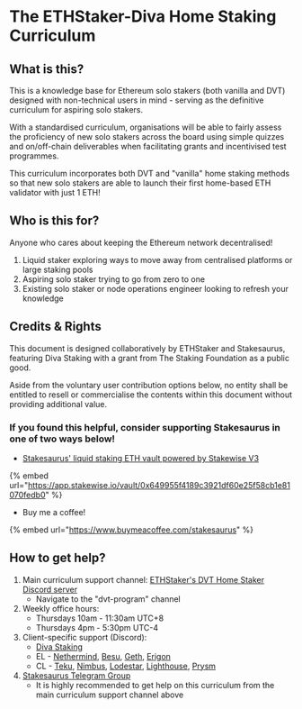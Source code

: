 # The ETHStaker-Diva Home Staking Curriculum

## What is this?

This is a knowledge base for Ethereum solo stakers (both vanilla and DVT) designed with non-technical users in mind - serving as the definitive curriculum for aspiring solo stakers.

With a standardised curriculum, organisations will be able to fairly assess the proficiency of new solo stakers across the board using simple quizzes and on/off-chain deliverables when facilitating grants and incentivised test programmes.

This curriculum incorporates both DVT and "vanilla" home staking methods so that new solo stakers are able to launch their first home-based ETH validator with just 1 ETH!

## Who is this for?

Anyone who cares about keeping the Ethereum network decentralised!

1. Liquid staker exploring ways to move away from centralised platforms or large staking pools
2. Aspiring solo staker trying to go from zero to one
3. Existing solo staker or node operations engineer looking to refresh your knowledge

## Credits & Rights

This document is designed collaboratively by ETHStaker and Stakesaurus, featuring Diva Staking with a grant from The Staking Foundation as a public good.

Aside from the voluntary user contribution options below, no entity shall be entitled to resell or commercialise the contents within this document without providing additional value.&#x20;

### If you found this helpful, consider supporting Stakesaurus in one of two ways below!&#x20;

* [Stakesaurus' liquid staking ETH vault powered by Stakewise V3](https://app.stakewise.io/vault/0x649955f4189c3921df60e25f58cb1e81070fedb0)

{% embed url="https://app.stakewise.io/vault/0x649955f4189c3921df60e25f58cb1e81070fedb0" %}

* Buy me a coffee!

{% embed url="https://www.buymeacoffee.com/stakesaurus" %}

## How to get help?

1. Main curriculum support channel: [ETHStaker's DVT Home Staker Discord server](https://discord.gg/ethstaker)
   * Navigate to the "dvt-program" channel
2. Weekly office hours:
   * Thursdays 10am - 11:30am UTC+8
   * Thursdays 4pm - 5:30pm UTC-4
3. Client-specific support (Discord):
   * [Diva Staking](https://discord.gg/gkgzbze4)
   * EL - [Nethermind](https://discord.gg/bphnunvcef), [Besu](https://discord.gg/consensys), [Geth](https://discord.gg/CYuF3A9S), [Erigon](https://github.com/ledgerwatch/erigon?tab=readme-ov-file#erigon-discord-server)
   * CL - [Teku](https://discord.gg/consensys), [Nimbus](https://discord.gg/AuDqCzQb), [Lodestar](https://discord.gg/AuPdTD6N), [Lighthouse](https://discord.gg/5U2R2Awu), [Prysm](https://discord.gg/prysmaticlabs)
4. [Stakesaurus Telegram Group](https://t.me/stakesaurus)
   * It is highly recommended to get help on this curriculum from the main curriculum support channel above
